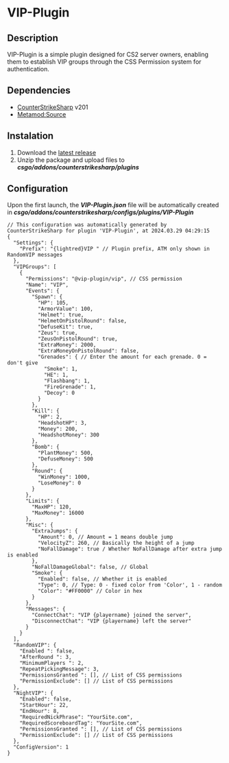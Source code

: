 # VIP-Plugin

## Description
VIP-Plugin is a simple plugin designed for CS2 server owners, enabling them to establish VIP groups through the CSS Permission system for authentication.

## Dependencies
- [CounterStrikeSharp](https://github.com/roflmuffin/CounterStrikeSharp/releases) v201
- [Metamod:Source](https://www.sourcemm.net/downloads.php/?branch=master)

## Instalation
1. Download the [latest release](https://github.com/CS-GEJMERZY/VIP-Plugin/releases/latest)
2. Unzip the package and upload files to **_csgo/addons/counterstrikesharp/plugins_**

## Configuration
Upon the first launch, the **_VIP-Plugin.json_**  file will be automatically created in **_csgo/addons/counterstrikesharp/configs/plugins/VIP-Plugin_**
```
// This configuration was automatically generated by CounterStrikeSharp for plugin 'VIP-Plugin', at 2024.03.29 04:29:15
{
  "Settings": {
    "Prefix": "{lightred}VIP " // Plugin prefix, ATM only shown in RandomVIP messages
  },
  "VIPGroups": [
    {
      "Permissions": "@vip-plugin/vip", // CSS permission
      "Name": "VIP",
      "Events": {
        "Spawn": {
          "HP": 105,
          "ArmorValue": 100,
          "Helmet": true,
          "HelmetOnPistolRound": false,
          "DefuseKit": true,
          "Zeus": true,
          "ZeusOnPistolRound": true,
          "ExtraMoney": 2000,
          "ExtraMoneyOnPistolRound": false,
          "Grenades": { // Enter the amount for each grenade. 0 = don't give
            "Smoke": 1,
            "HE": 1,
            "Flashbang": 1,
            "FireGrenade": 1,
            "Decoy": 0
          }
        },
        "Kill": {
          "HP": 2,
          "HeadshotHP": 3,
          "Money": 200,
          "HeadshotMoney": 300
        },
        "Bomb": {
          "PlantMoney": 500,
          "DefuseMoney": 500
        },
        "Round": {
          "WinMoney": 1000,
          "LoseMoney": 0
        }
      },
      "Limits": {
        "MaxHP": 120,
        "MaxMoney": 16000
      },
      "Misc": {
        "ExtraJumps": {
          "Amount": 0, // Amount = 1 means double jump
          "VelocityZ": 260, // Basically the height of a jump
          "NoFallDamage": true / Whether NoFallDamage after extra jump is enabled
        },
        "NoFallDamageGlobal": false, // Global 
        "Smoke": {
          "Enabled": false, // Whether it is enabled
          "Type": 0, // Type: 0 - fixed color from 'Color', 1 - random
          "Color": "#FF0000" // Color in hex
        }
      },
      "Messages": {
        "ConnectChat": "VIP {playername} joined the server",
        "DisconnectChat": "VIP {playername} left the server"
      }
    }
  ],
  "RandomVIP": {
    "Enabled ": false,
    "AfterRound ": 3,
    "MinimumPlayers ": 2,
    "RepeatPickingMessage": 3,
    "PermissionsGranted ": [], // List of CSS permissions
    "PermissionExclude": [] // List of CSS permissions
  },
  "NightVIP": {
    "Enabled": false,
    "StartHour": 22,
    "EndHour": 8,
    "RequiredNickPhrase": "YourSite.com",
    "RequiredScoreboardTag": "YourSite.com",
    "PermissionsGranted ": [], // List of CSS permissions
    "PermissionExclude": [] // List of CSS permissions
  },
  "ConfigVersion": 1
}
```

